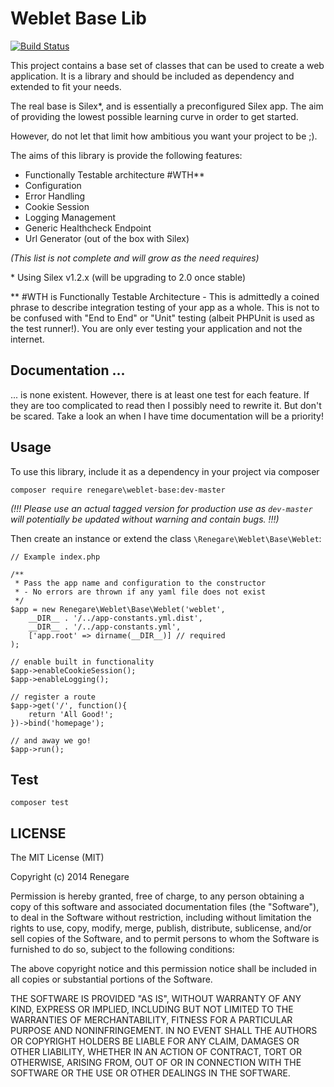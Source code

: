 # Weblet Base Lib

[![Build Status](https://travis-ci.org/renegare/weblet-base.png?branch=0.1.x)](https://travis-ci.org/renegare/weblet-base)

This project contains a base set of classes that can be used to create a web application.
It is a library and should be included as dependency and extended to fit your needs.

The real base is Silex*, and is essentially a preconfigured Silex app.
The aim of providing the lowest possible learning curve in order to get started.

However, do not let that limit how ambitious you want your project to be ;).

The aims of this library is provide the following features:

* Functionally Testable architecture #WTH**
* Configuration
* Error Handling
* Cookie Session
* Logging Management
* Generic Healthcheck Endpoint
* Url Generator (out of the box with Silex)

*(This list is not complete and will grow as the need requires)*

\* Using Silex v1.2.x (will be upgrading to 2.0 once stable)

\** \#WTH is Functionally Testable Architecture - This is admittedly a coined phrase to
describe integration testing of your app as a whole. This is not to be confused
with "End to End" or "Unit" testing (albeit PHPUnit is used as the test runner!). You are only ever testing your application and not
the internet.

## Documentation ...

... is none existent. However, there is at least one test for each feature. If they
are too complicated to read then I possibly need to rewrite it. But don't be scared.
Take a look an when I have time documentation will be a priority!

## Usage

To use this library, include it as a dependency in your project via composer

```
composer require renegare\weblet-base:dev-master
```
*(!!! Please use an actual tagged version for production use as ```dev-master```
will potentially be updated without warning and contain bugs. !!!)*

Then create an instance or extend the class ```\Renegare\Weblet\Base\Weblet```:

```
// Example index.php

/**
 * Pass the app name and configuration to the constructor
 * - No errors are thrown if any yaml file does not exist
 */
$app = new Renegare\Weblet\Base\Weblet('weblet',
    __DIR__ . '/../app-constants.yml.dist',
    __DIR__ . '/../app-constants.yml',
    ['app.root' => dirname(__DIR__)] // required
);

// enable built in functionality
$app->enableCookieSession();
$app->enableLogging();

// register a route
$app->get('/', function(){
    return 'All Good!';
})->bind('homepage');

// and away we go!
$app->run();

```

## Test

```
composer test
```

## LICENSE

The MIT License (MIT)

Copyright (c) 2014 Renegare

Permission is hereby granted, free of charge, to any person obtaining a copy
of this software and associated documentation files (the "Software"), to deal
in the Software without restriction, including without limitation the rights
to use, copy, modify, merge, publish, distribute, sublicense, and/or sell
copies of the Software, and to permit persons to whom the Software is
furnished to do so, subject to the following conditions:

The above copyright notice and this permission notice shall be included in all
copies or substantial portions of the Software.

THE SOFTWARE IS PROVIDED "AS IS", WITHOUT WARRANTY OF ANY KIND, EXPRESS OR
IMPLIED, INCLUDING BUT NOT LIMITED TO THE WARRANTIES OF MERCHANTABILITY,
FITNESS FOR A PARTICULAR PURPOSE AND NONINFRINGEMENT. IN NO EVENT SHALL THE
AUTHORS OR COPYRIGHT HOLDERS BE LIABLE FOR ANY CLAIM, DAMAGES OR OTHER
LIABILITY, WHETHER IN AN ACTION OF CONTRACT, TORT OR OTHERWISE, ARISING FROM,
OUT OF OR IN CONNECTION WITH THE SOFTWARE OR THE USE OR OTHER DEALINGS IN THE
SOFTWARE.
